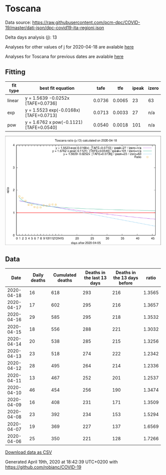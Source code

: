 # Toscana

Data source: https://raw.githubusercontent.com/pcm-dpc/COVID-19/master/dati-json/dpc-covid19-ita-regioni.json

Delta days analysis (j): 13

Analyses for other values of j for 2020-04-18 are avalable [here](../2020-04-18/README.md)

Analyses for Toscana for previous dates are avalable [here](../README.md)

## Fitting 
|fit type|best fit equation|tafe|tfe|ipeak|izero|
|-------|-----|--------|------|---|---|
|linear|y = 1.5639 -0.0252x  [TAFE=0.0736]|0.0736|0.0065|23|63|
|exp|y = 1.5523 exp(-0.0168x)  [TAFE=0.0713]|0.0713|0.0033|27|n/a|
|pow|y = 1.6762 x pow(-0.1121)  [TAFE=0.0540]|0.0540|0.0018|101|n/a|

![Plot](COVID-19_toscana_j13_2020-04-18.png)

## Data
|Date|Daily deaths|Cumulated deaths|Deaths in the last 13 days|Deaths in the 13 days before|ratio|
|----|----------|-----------|-------|--------------------|-----|
|2020-04-18|16|618|293|216|1.3565|
|2020-04-17|17|602|295|216|1.3657|
|2020-04-16|29|585|295|218|1.3532|
|2020-04-15|18|556|288|221|1.3032|
|2020-04-14|20|538|285|215|1.3256|
|2020-04-13|23|518|274|222|1.2342|
|2020-04-12|28|495|264|214|1.2336|
|2020-04-11|13|467|252|201|1.2537|
|2020-04-10|46|454|256|190|1.3474|
|2020-04-09|16|408|231|171|1.3509|
|2020-04-08|23|392|234|153|1.5294|
|2020-04-07|19|369|227|137|1.6569|
|2020-04-06|25|350|221|128|1.7266|

[Download data as CSV](COVID-19_toscana_j13_2020-04-18.csv)

Generated April 19th, 2020 at 18:42:39 UTC+0200 with https://github.com/robianc/COVID-19
